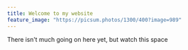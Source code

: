 ```yaml
---
title: Welcome to my website
feature_image: "https://picsum.photos/1300/400?image=989"
---
```


There isn't much going on here yet, but watch this space
